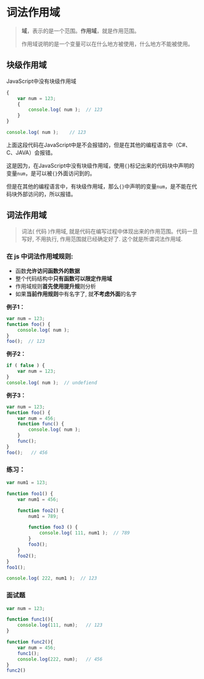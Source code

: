 # 词法作用域

> **域**，表示的是一个范围。**作用域**，就是作用范围。
>
> 作用域说明的是一个变量可以在什么地方被使用，什么地方不能被使用。

## 块级作用域 <a id="&#x5757;&#x7EA7;&#x4F5C;&#x7528;&#x57DF;"></a>

JavaScript中没有块级作用域

```javascript
{
    var num = 123;
    {
        console.log( num );  // 123
    }
} 

console.log( num );    // 123
```

上面这段代码在JavaScript中是不会报错的，但是在其他的编程语言中（C\#、C、JAVA）会报错。

这是因为，在JavaScript中没有块级作用域，使用`{}`标记出来的代码块中声明的变量`num`，是可以被`{}`外面访问到的。

但是在其他的编程语言中，有块级作用域，那么`{}`中声明的变量`num`，是不能在代码块外部访问的，所以报错。

## 词法作用域 <a id="&#x8BCD;&#x6CD5;&#x4F5C;&#x7528;&#x57DF;"></a>

> 词法\( 代码 \)作用域, 就是代码在编写过程中体现出来的作用范围。代码一旦写好, 不用执行, 作用范围就已经确定好了. 这个就是所谓词法作用域.

### 在 js 中词法作用域规则:

* 函数**允许访问函数外的数据**
* 整个代码结构中**只有函数可以限定作用域**
* 作用域规则**首先使用提升规**则分析
* 如果**当前作用规则**中有名字了, 就**不考虑外面**的名字

**例子1：**

```javascript
var num = 123;
function foo() {
    console.log( num );
}
foo();  // 123
```

**例子2：**

```javascript
if ( false ) {
    var num = 123;
}
console.log( num );  // undefiend
```

**例子3：**

```javascript
var num = 123;
function foo() {
    var num = 456;
    function func() {
        console.log( num );
    }
    func();
}
foo();   // 456
```

### 练习：

```javascript
var num1 = 123;

function foo1() {
    var num1 = 456;

    function foo2() {
        num1 = 789;

        function foo3 () {
            console.log( 111, num1 );  // 789
        }
        foo3();
    }
    foo2();
}
foo1();

console.log( 222, num1 );  // 123
```

### 面试题

```javascript
var num = 123;

function func1(){
    console.log(111, num);   // 123
}

function func2(){
    var num = 456;
    func1();
    console.log(222, num);   // 456
}
func2()
```

